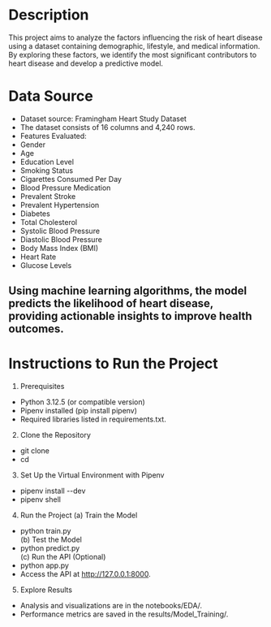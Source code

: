 # Description
This project aims to analyze the factors influencing the risk of heart disease using a dataset containing demographic, lifestyle, and medical information. By exploring these factors, we identify the most significant contributors to heart disease and develop a predictive model.

# Data Source
- Dataset source: Framingham Heart Study Dataset
- The dataset consists of 16 columns and 4,240 rows.
- Features Evaluated:
- Gender
- Age
- Education Level
- Smoking Status
- Cigarettes Consumed Per Day
- Blood Pressure Medication
- Prevalent Stroke
- Prevalent Hypertension
- Diabetes
- Total Cholesterol
- Systolic Blood Pressure
- Diastolic Blood Pressure
- Body Mass Index (BMI)
- Heart Rate
- Glucose Levels
## Using machine learning algorithms, the model predicts the likelihood of heart disease, providing actionable insights to improve health outcomes.

# Instructions to Run the Project
1. Prerequisites
- Python 3.12.5 (or compatible version)
- Pipenv installed (pip install pipenv)
- Required libraries listed in requirements.txt.
2. Clone the Repository
- git clone <repository-url>  
- cd <repository-folder>  
3. Set Up the Virtual Environment with Pipenv
- pipenv install --dev  
- pipenv shell  
4. Run the Project
(a) Train the Model
  - python train.py  
(b) Test the Model
 - python predict.py  
(c) Run the API (Optional)
 - python app.py  
- Access the API at http://127.0.0.1:8000.

5. Explore Results
- Analysis and visualizations are in the notebooks/EDA/.
 - Performance metrics are saved in the results/Model_Training/.
